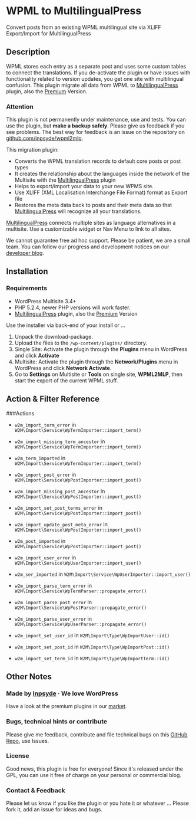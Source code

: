 # WPML to MultilingualPress

Convert posts from an existing WPML multilingual site via XLIFF Export/Import for MultilingualPress

## Description
WPML stores each entry as a separate post and uses some custom tables to connect the translations. If you de-activate the plugin or have issues with functionality related to version updates, you get one site with multilingual confusion. This plugin migrate all data from WPML to [MultilingualPress](https://wordpress.org/plugins/multilingual-press/) plugin, also the [Premium](http://multilingualpress.pro/) Version.

### Attention
This plugin is not permanently under maintenance, use and tests. You can use the plugin, but **make a backup safely**. Please give us feedback if you see problems.
The best way for feedback is an issue on the repository on [github.com/inpsyde/wpml2mlp](https://github.com/inpsyde/wpml2mlp).

This migration plugin:

* Converts the WPML translation records to default core posts or post types
* It creates the relationship about the languages inside the network of the Multisite with the [MultilingualPress](https://wordpress.org/plugins/multilingual-press/) plugin
* Helps to export/import your data to your new WPMS site.
* Use XLIFF (XML Localisation Interchange File Format) format as Export file
* Restores the meta data back to posts and their meta data so that [MultilingualPress](https://wordpress.org/plugins/multilingual-press/) will recognize all your translations.

[MultilingualPress](https://wordpress.org/plugins/multilingual-press/) connects multiple sites as language alternatives in a multisite. Use a customizable widget or Nav Menu to link to all sites.

We cannot guarantee free ad hoc support. Please be patient, we are a small team.
You can follow our progress and development notices on our [developer blog](http://make.marketpress.com/multilingualpress/).

## Installation

### Requirements
 * WordPress Multisite 3.4+
 * PHP 5.2.4, newer PHP versions will work faster.
 * [MultilingualPress](https://wordpress.org/plugins/multilingual-press/) plugin, also the [Premium](http://multilingualpress.pro/) Version

Use the installer via back-end of your install or ...

 1. Unpack the download-package.
 2. Upload the files to the `/wp-content/plugins/` directory.
 3. Single Site: Activate the plugin through the **Plugins** menu in WordPress and click **Activate**
 4. Multisite: Activate the plugin through the **Network/Plugins** menu in WordPress and click **Network Activate**.
 5. Go to **Settings** on Multisite or **Tools** on single site, **WPML2MLP**, then start the export of the current WPML stuff.

## Action & Filter Reference
###Actions
* `w2m_import_term_error` in `W2M\Import\Service\WpTermImporter::import_term()`
* `w2m_import_missing_term_ancestor` in `W2M\Import\Service\WpTermImporter::import_term()`
* `w2m_term_imported` in `W2M\Import\Service\WpTermImporter::import_term()`

* `w2m_import_post_error` in `W2M\Import\Service\WpPostImporter::import_post()`
* `w2m_import_missing_post_ancestor` in `W2M\Import\Service\WpPostImporter::import_post()`
* `w2m_import_set_post_terms_error` in `W2M\Import\Service\WpPostImporter::import_post()`
* `w2m_import_update_post_meta_error` in `W2M\Import\Service\WpPostImporter::import_post()`
* `w2m_post_imported` in `W2M\Import\Service\WpPostImporter::import_post()`

* `w2m_import_user_error` in `W2M\Import\Service\WpUserImporter::import_user()`
* `w2m_ser_imported` in `W2M\Import\Service\WpUserImporter::import_user()`

* `w2m_import_parse_term_error` in `W2M\Import\Service\WpTermParser::propagate_error()`
* `w2m_import_parse_post_error` in `W2M\Import\Service\WpPostParser::propagate_error()`
* `w2m_import_parse_user_error` in `W2M\Import\Service\WpUserParser::propagate_error()`

* `w2m_import_set_user_id` in `W2M\Import\Type\WpImportUser::id()`
* `w2m_import_set_post_id` in `W2M\Import\Type\WpImportPost::id()`
* `w2m_import_set_term_id` in `W2M\Import\Type\WpImportTerm::id()`

## Other Notes

### Made by [Inpsyde](http://inpsyde.com) &middot; We love WordPress
Have a look at the premium plugins in our [market](http://marketpress.com).

### Bugs, technical hints or contribute
Please give me feedback, contribute and file technical bugs on this 
[GitHub Repo](https://github.com/inpsyde/wpml2mlp/issues), use Issues.

### License
Good news, this plugin is free for everyone! Since it's released under the GPL, 
you can use it free of charge on your personal or commercial blog.

### Contact & Feedback
Please let us know if you like the plugin or you hate it or whatever ... 
Please fork it, add an issue for ideas and bugs.
